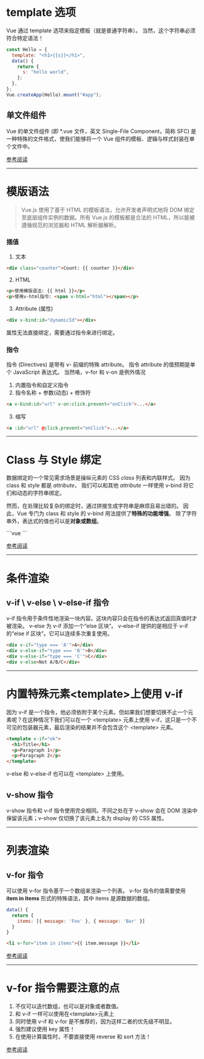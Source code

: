 # template 选项

Vue 通过 template 选项来指定模板（就是普通字符串）。
当然，这个字符串必须符合特定语法！

```js
const Hello = {
  template: "<h1>{{s}}</h1>",
  data() {
    return {
      s: "hello world",
    };
  },
};
Vue.createApp(Hello).mount("#app");
```

## 单文件组件

Vue 的单文件组件 (即 \*.vue 文件，英文 Single-File Component，简称 SFC)
是一种特殊的文件格式，使我们能够将一个 Vue
组件的模板、逻辑与样式封装在单个文件中。

[参考阅读](https://cn.vuejs.org/guide/scaling-up/sfc.html)

---

# 模版语法

> Vue.js 使用了基于 HTML 的模板语法，允许开发者声明式地将 DOM
> 绑定至底层组件实例的数据。所有 Vue.js 的模板都是合法的
> HTML，所以能被遵循规范的浏览器和 HTML 解析器解析。

<div class="mt-4 text-green-500" grid="~ cols-2 gap-4">
  <div>

### 插值

1. 文本

```html
<div class="counter">Count: {{ counter }}</div>
```

2. HTML

```html
<p>使用模版语法: {{ html }}</p>
<p>使用v-html指令: <span v-html="html"></span></p>
```

3. Attribute (属性)

```html
<div v-bind:id="dynamicId"></div>
```

属性无法直接绑定，需要通过指令来进行绑定。

</div>
  <div>

### 指令

指令 (Directives) 是带有 v- 前缀的特殊 attribute。 指令 attribute 的值预期是单个
JavaScript 表达式。 当然咯，v-for 和 v-on 是例外情况

1. 内置指令和自定义指令
2. 指令名称 + 参数(动态) + 修饰符

```html
<a v-bind:id="url" v-on:click.prevent="onClick">...</a>
```

3. 缩写

```html
<a :id="url" @click.prevent="onClick">...</a>
```

</div>
</div>

---

# Class 与 Style 绑定

数据绑定的一个常见需求场景是操纵元素的 CSS _class_ 列表和内联样式。 因为 class
和 style 都是 _attribute_， 我们可以和其他 _attribute_ 一样使用 v-bind
将它们和动态的字符串绑定。

然而，在处理比较复杂的绑定时，通过拼接生成字符串是麻烦且易出错的。 因此，Vue
专门为 class 和 style 的 v-bind 用法提供了**特殊的功能增强**。
除了字符串外，表达式的值也可以是**对象或数组**。

<div class="flex">
  <div class="h-80 overflow-y-scroll">
```vue
<template>
  <div>
    <div :class="{ active: isActive, error: hasError }">Active</div>
    <button @click="isActive = !isActive">isActive</button>
    <button @click="hasError = !hasError">hasError</button>
</div>
</template>
<script>
export default {
  data() {
    return {
      isActive: true,
      hasError: false
    }
  }
}
</script>
<style>
.active {
  color: blue;
}
.error {
  background: red;
}
</style>
```
  </div>
  <div data-theme="light" class="px-4">
    <StyleBind />

[参考阅读](https://cn.vuejs.org/guide/essentials/class-and-style.html)

</div>
</div>

---

# 条件渲染

## v-if \ v-else \ v-else-if 指令

v-if
指令用于条件性地渲染一块内容。这块内容只会在指令的表达式返回真值时才被渲染。
v-else 为 v-if 添加一个“else 区块”。 
v-else-if 提供的是相应于 v-if 的“else if 区块”。它可以连续多次重复使用。

```html
<div v-if="type === 'A'">A</div>
<div v-else-if="type === 'B'">B</div>
<div v-else-if="type === 'C'">C</div>
<div v-else>Not A/B/C</div>
```

---

# 内置特殊元素\<template>上使用 v-if

因为 v-if
是一个指令，他必须依附于某个元素。但如果我们想要切换不止一个元素呢？在这种情况下我们可以在一个
\<template> 元素上使用
v-if，这只是一个不可见的包装器元素，最后渲染的结果并不会包含这个 \<template>
元素。

```html
<template v-if="ok">
  <h1>Title</h1>
  <p>Paragraph 1</p>
  <p>Paragraph 2</p>
</template>
```

v-else 和 v-else-if 也可以在 \<template> 上使用。

## v-show 指令

v-show 指令和 v-if 指令使用完全相同。不同之处在于 v-show 会在 DOM
渲染中保留该元素；v-show 仅切换了该元素上名为 display 的 CSS 属性。

---

# 列表渲染

## v-for 指令

可以使用 v-for 指令基于一个数组来渲染一个列表。 v-for 指令的值需要使用 **item in
items** 形式的特殊语法，其中 items 是源数据的数组。

```js
data() {
  return {
    items: [{ message: 'Foo' }, { message: 'Bar' }]
  }
}
```

```html
<li v-for="item in items">{{ item.message }}</li>
```

[参考阅读](https://cn.vuejs.org/guide/essentials/list.html)

---

# v-for 指令需要注意的点

<div class="flex">
  <div class="w-1/2 mr-8">

1. 不仅可以迭代数组，也可以是对象或者数值。
2. 和 v-if 一样可以使用在\<template>元素上
3. 同时使用 v-if 和 v-for 是不推荐的，因为这样二者的优先级不明显。
4. 强烈建议使用 key 属性！
5. 在使用计算属性时，不要直接使用 reverse 和 sort 方法！

</div>
  <div class="w-1/2">
    <Todos class="w-full" />

[参考阅读](https://cn.vuejs.org/guide/essentials/list.html#v-for-with-a-component)

</div>
</div>
